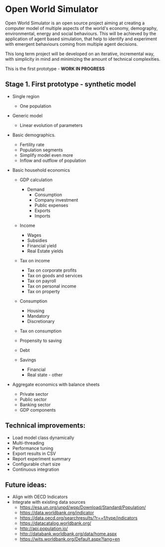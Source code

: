 Open World Simulator
====
Open World Simulator is an open source project aiming at creating a computer model of multiple aspects of the world's economy, demography, environmental, energy and social behaviours. 
This will be achieved by the application of agent based simulation, that help to identify and experiment with emergent 
behaviours coming from multiple agent decisions.

This long term project will be developed on an iterative, incremental way, with simplicity in mind and minimizing the amount of technical complexities.

This is the first prototype - **WORK IN PROGRESS**


Stage 1. First prototype - synthetic model
----
* Single region
  - One population

* Generic model
  - Linear evolution of parameters 

* Basic demographics.
  - Fertility rate
  - Population segments
  - Simplify model even more
  - Inflow and outflow of population
  
* Basic household economics
  - GDP calculation
    - Demand
        - Consumption
        - Company investment
        - Public expenses
        - Exports
        - Imports
 
  - Income
    - Wages
    - Subsidies
    - Financial yield
    - Real Estate yields

  - Tax on income
    - Tax on corporate profits
    - Tax on goods and services
    - Tax on payroll
    - Tax on personal income
    - Tax on property
 
  - Consumption
    - Housing
    - Mandatory
    - Discretionary
  
  - Tax on consumption
   
  - Propensity to saving
  
  - Debt
  
  - Savings
    - Financial
    - Real state - other
  
* Aggregate economics with balance sheets
   - Private sector
   - Public sector
   - Banking sector
   - GDP components
   
Technical improvements:
---
* Load model class dynamically
* Multi-threading
* Performance tuning
* Export results in CSV
* Report experiment summary
* Configurable chart size
* Continuous integration

Future ideas:
---
* Align with OECD Indicators
* Integrate with existing data sources
    - https://esa.un.org/unpd/wpp/Download/Standard/Population/
    - https://data.worldbank.org/indicator
    - https://data.oecd.org/searchresults/?r=+f/type/indicators
    - https://datacatalog.worldbank.org/
    - http://api.population.io/
    - http://databank.worldbank.org/data/home.aspx
    - https://wits.worldbank.org/Default.aspx?lang=en

